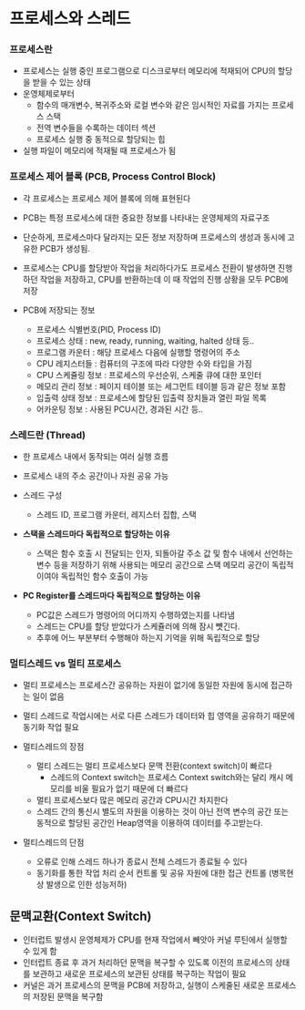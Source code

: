 # 프로세스와 스레드

### 프로세스란
- 프로세스는 실행 중인 프로그램으로 디스크로부터 메모리에 적재되어 CPU의 할당을 받을 수 있는 상태
- 운영체제로부터 
    - 함수의 매개변수, 복귀주소와 로컬 변수와 같은 임시적인 자료를 가지는 프로세스 스택
    - 전역 변수들을 수록하는 데이터 섹션
    - 프로세스 실행 중 동적으로 할당되는 힙
- 실행 파일이 메모리에 적재될 때 프로세스가 됨

### 프로세스 제어 블록 (PCB, Process Control Block)
- 각 프로세스는 프로세스 제어 블록에 의해 표현된다
- PCB는 특정 프로세스에 대한 중요한 정보를 나타내는 운영체제의 자료구조
- 단순하게, 프로세스마다 달라지는 모든 정보 저장하며 프로세스의 생성과 동시에 고유한 PCB가 생성됨.
- 프로세스는 CPU를 할당받아 작업을 처리하다가도 프로세스 전환이 발생하면 진행하던 작업을 저장하고, CPU를 반환하는데 이 때 작업의 진행 상황을 모두 PCB에 저장

- PCB에 저장되는 정보
    - 프로세스 식별번호(PID, Process ID)
    - 프로세스 상태 : new, ready, running, waiting, halted 상태 등..
    - 프로그램 카운터 : 해당 프로세스 다음에 실행할 명령어의 주소
    - CPU 레지스터들 : 컴퓨터의 구조에 따라 다양한 수와 타입을 가짐
    - CPU 스케쥴링 정보 : 프로세스의 우선순위, 스케줄 큐에 대한 포인터
    - 메모리 관리 정보 : 페이지 테이블 또는 세그먼트 테이블 등과 같은 정보 포함
    - 입출력 상태 정보 : 프로세스에 할당된 입출력 장치들과 열린 파일 목록
    - 어카운팅 정보 : 사용된 PCU시간, 경과된 시간 등..
    
### 스레드란 (Thread)
- 한 프로세스 내에서 동작되는 여러 실행 흐름
- 프로세스 내의 주소 공간이나 자원 공유 가능
- 스레드 구성
    - 스레드 ID, 프로그램 카운터, 레지스터 집합, 스택

- **스택을 스레드마다 독립적으로 할당하는 이유**
    - 스택은 함수 호출 시 전달되는 인자, 되돌아갈 주소 값 및 함수 내에서 선언하는 변수 등을 저장하기 위해 사용되는 메모리 공간으로 스택 메모리 공간이 독립적이여야 독립적인 함수 호출이 가능

- **PC Register를 스레드마다 독립적으로 할당하는 이유**
    - PC값은 스레드가 명령어의 어디까지 수행하였는지를 나타냄
    - 스레드는 CPU를 할당 받았다가 스케쥴러에 의해 잠시 뻇긴다. 
    - 추후에 어느 부분부터 수행해야 하는지 기억을 위해 독립적으로 할당

### 멀티스레드 vs 멀티 프로세스
- 멀티 프로세스는 프로세스간 공유하는 자원이 없기에 동일한 자원에 동시에 접근하는 일이 없음
- 멀티 스레드로 작업시에는 서로 다른 스레드가 데이터와 힙 영역을 공유하기 때문에 동기화 작업 필요

- 멀티스레드의 장점
    - 멀티 스레드는 멀티 프로세스보다 문맥 전환(context switch)이 빠르다
        - 스레드의 Context switch는 프로세스 Context switch와는 달리 캐시 메모리를 비울 필요가 없기 때문에 더 빠르다
    - 멀티 프로세스보다 많은 메모리 공간과 CPU시간 차지한다
    - 스레드 간의 통신시 별도의 자원을 이용하는 것이 아닌 전역 변수의 공간 또는 동적으로 할당된 공간인 Heap영역을 이용하여 데이터를 주고받는다.
- 멀티스레드의 단점
    - 오류로 인해 스레드 하나가 종료시 전체 스레드가 종료될 수 있다
    - 동기화를 통한 작업 처리 순서 컨트롤 및 공유 자원에 대한 접근 컨트롤 (병목현상 발생으로 인한 성능저하)
    
    
## 문맥교환(Context Switch)
- 인터럽트 발생시 운영체제가 CPU를 현재 작업에서 빼앗아 커널 루틴에서 실행할 수 있게 함
- 인터럽트 종료 후 과거 처리하던 문맥을 복구할 수 있도록 이전의 프로세스의 상태를 보관하고 새로운 프로세스의 보관된 상태를 복구하는 작업이 필요
- 커널은 과거 프로세스의 문맥을 PCB에 저장하고, 실행이 스케줄된 새로운 프로세스의 저장된 문맥을 복구함
    